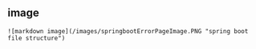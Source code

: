## image
```
![markdown image](/images/springbootErrorPageImage.PNG "spring boot file structure")
```